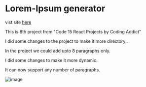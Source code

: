 # Lorem-Ipsum generator

vist site [here](https://pank-lr-generate.netlify.app/)

This is 8th project from "Code 15 React Projects by Coding Addict"

I did some changes to the project to make it more directory .

In the project we could add upto 8 paragraphs only.

I did some changes to make it more dynamic.

It can now support any number of paragraphs.

![image](https://user-images.githubusercontent.com/61234787/123254840-c5376d80-d50c-11eb-90c1-f16dab3496da.png)
